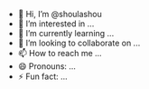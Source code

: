 - 👋 Hi, I’m @shoulashou
- 👀 I’m interested in ...
- 🌱 I’m currently learning ...
- 💞️ I’m looking to collaborate on ...
- 📫 How to reach me ...
- 😄 Pronouns: ...
- ⚡ Fun fact: ...

<!---
shoulashou/shoulashou is a ✨ special ✨ repository because its `README.md` (this file) appears on your GitHub profile.
You can click the Preview link to take a look at your changes.
--->

